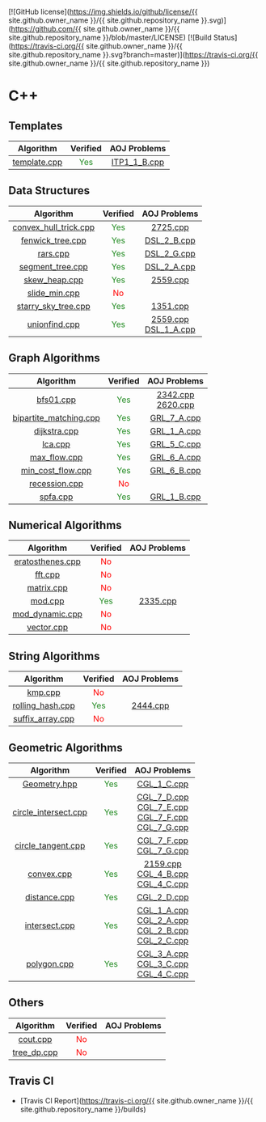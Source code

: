 [![GitHub license](https://img.shields.io/github/license/{{ site.github.owner_name }}/{{ site.github.repository_name }}.svg)](https://github.com/{{ site.github.owner_name }}/{{ site.github.repository_name }}/blob/master/LICENSE)
[![Build Status](https://travis-ci.org/{{ site.github.owner_name }}/{{ site.github.repository_name }}.svg?branch=master)](https://travis-ci.org/{{ site.github.owner_name }}/{{ site.github.repository_name }})

# C++

## Templates

| Algorithm | Verified | AOJ Problems |
|:---------:|:--------:|:------------:|
| [template.cpp](./cpp/include/template/template) | <font color="ForestGreen">Yes</font> | [ITP1_1_B.cpp](./cpp/src/ITP1_1_B) |

## Data Structures

| Algorithm | Verified | AOJ Problems |
|:---------:|:--------:|:------------:|
| [convex_hull_trick.cpp](./cpp/include/structure/convex_hull_trick) | <font color="ForestGreen">Yes</font> | [2725.cpp](./cpp/src/2725) |
| [fenwick_tree.cpp](./cpp/include/structure/fenwick_tree) | <font color="ForestGreen">Yes</font> | [DSL_2_B.cpp](./cpp/src/DSL_2_B) |
| [rars.cpp](./cpp/include/structure/rars) | <font color="ForestGreen">Yes</font> | [DSL_2_G.cpp](./cpp/src/DSL_2_G) |
| [segment_tree.cpp](./cpp/include/structure/segment_tree) | <font color="ForestGreen">Yes</font> | [DSL_2_A.cpp](./cpp/src/DSL_2_A) |
| [skew_heap.cpp](./cpp/include/structure/skew_heap) | <font color="ForestGreen">Yes</font> | [2559.cpp](./cpp/src/2559) |
| [slide_min.cpp](./cpp/include/structure/slide_min) | <font color="Red">No</font> |  |
| [starry_sky_tree.cpp](./cpp/include/structure/starry_sky_tree) | <font color="ForestGreen">Yes</font> | [1351.cpp](./cpp/src/1351) |
| [unionfind.cpp](./cpp/include/structure/unionfind) | <font color="ForestGreen">Yes</font> | [2559.cpp](./cpp/src/2559)<br>[DSL_1_A.cpp](./cpp/src/DSL_1_A) |

## Graph Algorithms

| Algorithm | Verified | AOJ Problems |
|:---------:|:--------:|:------------:|
| [bfs01.cpp](./cpp/include/graph/bfs01) | <font color="ForestGreen">Yes</font> | [2342.cpp](./cpp/src/2342)<br>[2620.cpp](./cpp/src/2620) |
| [bipartite_matching.cpp](./cpp/include/graph/bipartite_matching) | <font color="ForestGreen">Yes</font> | [GRL_7_A.cpp](./cpp/src/GRL_7_A) |
| [dijkstra.cpp](./cpp/include/graph/dijkstra) | <font color="ForestGreen">Yes</font> | [GRL_1_A.cpp](./cpp/src/GRL_1_A) |
| [lca.cpp](./cpp/include/graph/lca) | <font color="ForestGreen">Yes</font> | [GRL_5_C.cpp](./cpp/src/GRL_5_C) |
| [max_flow.cpp](./cpp/include/graph/max_flow) | <font color="ForestGreen">Yes</font> | [GRL_6_A.cpp](./cpp/src/GRL_6_A) |
| [min_cost_flow.cpp](./cpp/include/graph/min_cost_flow) | <font color="ForestGreen">Yes</font> | [GRL_6_B.cpp](./cpp/src/GRL_6_B) |
| [recession.cpp](./cpp/include/graph/recession) | <font color="Red">No</font> |  |
| [spfa.cpp](./cpp/include/graph/spfa) | <font color="ForestGreen">Yes</font> | [GRL_1_B.cpp](./cpp/src/GRL_1_B) |

## Numerical Algorithms

| Algorithm | Verified | AOJ Problems |
|:---------:|:--------:|:------------:|
| [eratosthenes.cpp](./cpp/include/math/eratosthenes) | <font color="Red">No</font> |  |
| [fft.cpp](./cpp/include/math/fft) | <font color="Red">No</font> |  |
| [matrix.cpp](./cpp/include/math/matrix) | <font color="Red">No</font> |  |
| [mod.cpp](./cpp/include/math/mod) | <font color="ForestGreen">Yes</font> | [2335.cpp](./cpp/src/2335) |
| [mod_dynamic.cpp](./cpp/include/math/mod_dynamic) | <font color="Red">No</font> |  |
| [vector.cpp](./cpp/include/math/vector) | <font color="Red">No</font> |  |

## String Algorithms

| Algorithm | Verified | AOJ Problems |
|:---------:|:--------:|:------------:|
| [kmp.cpp](./cpp/include/string/kmp) | <font color="Red">No</font> |  |
| [rolling_hash.cpp](./cpp/include/string/rolling_hash) | <font color="ForestGreen">Yes</font> | [2444.cpp](./cpp/src/2444) |
| [suffix_array.cpp](./cpp/include/string/suffix_array) | <font color="Red">No</font> |  |

## Geometric Algorithms

| Algorithm | Verified | AOJ Problems |
|:---------:|:--------:|:------------:|
| [Geometry.hpp](./cpp/include/geometry/Geometry.hpp) | <font color="ForestGreen">Yes</font> | [CGL_1_C.cpp](./cpp/src/CGL_1_C) |
| [circle_intersect.cpp](./cpp/include/geometry/circle_intersect) | <font color="ForestGreen">Yes</font> | [CGL_7_D.cpp](./cpp/src/CGL_7_D)<br>[CGL_7_E.cpp](./cpp/src/CGL_7_E)<br>[CGL_7_F.cpp](./cpp/src/CGL_7_F)<br>[CGL_7_G.cpp](./cpp/src/CGL_7_G) |
| [circle_tangent.cpp](./cpp/include/geometry/circle_tangent) | <font color="ForestGreen">Yes</font> | [CGL_7_F.cpp](./cpp/src/CGL_7_F)<br>[CGL_7_G.cpp](./cpp/src/CGL_7_G) |
| [convex.cpp](./cpp/include/geometry/convex) | <font color="ForestGreen">Yes</font> | [2159.cpp](./cpp/src/2159)<br>[CGL_4_B.cpp](./cpp/src/CGL_4_B)<br>[CGL_4_C.cpp](./cpp/src/CGL_4_C) |
| [distance.cpp](./cpp/include/geometry/distance) | <font color="ForestGreen">Yes</font> | [CGL_2_D.cpp](./cpp/src/CGL_2_D) |
| [intersect.cpp](./cpp/include/geometry/intersect) | <font color="ForestGreen">Yes</font> | [CGL_1_A.cpp](./cpp/src/CGL_1_A)<br>[CGL_2_A.cpp](./cpp/src/CGL_2_A)<br>[CGL_2_B.cpp](./cpp/src/CGL_2_B)<br>[CGL_2_C.cpp](./cpp/src/CGL_2_C) |
| [polygon.cpp](./cpp/include/geometry/polygon) | <font color="ForestGreen">Yes</font> | [CGL_3_A.cpp](./cpp/src/CGL_3_A)<br>[CGL_3_C.cpp](./cpp/src/CGL_3_C)<br>[CGL_4_C.cpp](./cpp/src/CGL_4_C) |

## Others

| Algorithm | Verified | AOJ Problems |
|:---------:|:--------:|:------------:|
| [cout.cpp](./cpp/include/others/cout) | <font color="Red">No</font> |  |
| [tree_dp.cpp](./cpp/include/others/tree_dp) | <font color="Red">No</font> |  |

## Travis CI
- [Travis CI Report](https://travis-ci.org/{{ site.github.owner_name }}/{{ site.github.repository_name }}/builds)
